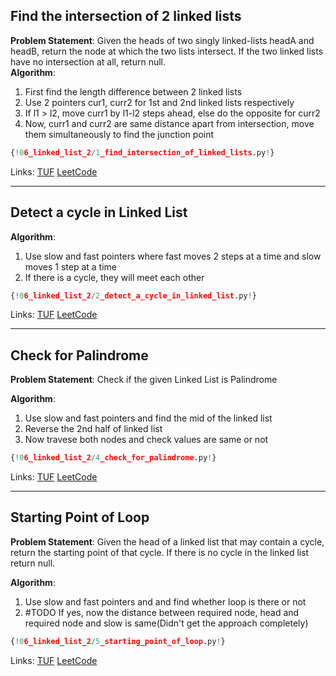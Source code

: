## Find the intersection of 2 linked lists

**Problem Statement**: Given the heads of two singly linked-lists headA and headB, return the node at which the two lists intersect. If the two linked lists have no intersection at all, return null.<br>
**Algorithm**:<br>
1. First find the length difference between 2 linked lists<br>
2. Use 2 pointers cur1, curr2 for 1st and 2nd linked lists respectively<br>
3. If l1 > l2, move curr1 by l1-l2 steps ahead, else do the opposite for curr2<br>
4. Now, curr1 and curr2 are same distance apart from intersection, move them simultaneously to find the junction point<br>

```py
{!06_linked_list_2/1_find_intersection_of_linked_lists.py!}
```

Links: [TUF](https://takeuforward.org/data-structure/find-intersection-of-two-linked-lists/) [LeetCode](https://leetcode.com/problems/intersection-of-two-linked-lists/)<br>

---

## Detect a cycle in Linked List

**Algorithm**:<br>
1. Use slow and fast pointers where fast moves 2 steps at a time and slow moves 1 step at a time<br>
2. If there is a cycle, they will meet each other<br>

```py
{!06_linked_list_2/2_detect_a_cycle_in_linked_list.py!}
```

Links: [TUF](https://takeuforward.org/data-structure/detect-a-cycle-in-a-linked-list/) [LeetCode](https://leetcode.com/problems/linked-list-cycle/description/)<br>

---

## Check for Palindrome

**Problem Statement**: Check if the given Linked List is Palindrome<br>

**Algorithm**:<br>
1. Use slow and fast pointers and find the mid of the linked list<br>
2. Reverse the 2nd half of linked list<br>
3. Now travese both nodes and check values are same or not<br>

```py
{!06_linked_list_2/4_check_for_palindrome.py!}
```

Links: [TUF](https://takeuforward.org/data-structure/check-if-given-linked-list-is-plaindrome/) [LeetCode](https://leetcode.com/problems/palindrome-linked-list/)<br>

---

## Starting Point of Loop

**Problem Statement**: Given the head of a linked list that may contain a cycle, return the starting point of that cycle. If there is no cycle in the linked list return null.<br>

**Algorithm**:<br>
1. Use slow and fast pointers and and find whether loop is there or not<br>
2. #TODO If yes, now the distance between required node, head and required node and slow is same(Didn't get the approach completely)<br>

```py
{!06_linked_list_2/5_starting_point_of_loop.py!}
```

Links: [TUF](https://takeuforward.org/data-structure/starting-point-of-loop-in-a-linked-list/) [LeetCode](https://leetcode.com/problems/linked-list-cycle-ii/)<br>